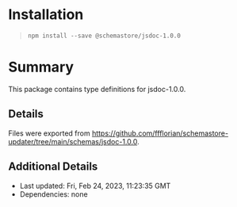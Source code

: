 # Installation
> `npm install --save @schemastore/jsdoc-1.0.0`

# Summary
This package contains type definitions for jsdoc-1.0.0.

## Details
Files were exported from https://github.com/ffflorian/schemastore-updater/tree/main/schemas/jsdoc-1.0.0.

## Additional Details
* Last updated: Fri, Feb 24, 2023, 11:23:35 GMT
* Dependencies: none
